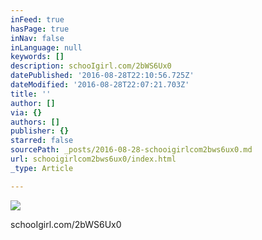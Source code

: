 ```yaml
---
inFeed: true
hasPage: true
inNav: false
inLanguage: null
keywords: []
description: schooIgirl.com/2bWS6Ux0
datePublished: '2016-08-28T22:10:56.725Z'
dateModified: '2016-08-28T22:07:21.703Z'
title: ''
author: []
via: {}
authors: []
publisher: {}
starred: false
sourcePath: _posts/2016-08-28-schooigirlcom2bws6ux0.md
url: schooigirlcom2bws6ux0/index.html
_type: Article

---
```

![](https://the-grid-user-content.s3-us-west-2.amazonaws.com/cad6fd02-6129-483a-bcb7-47c3fa4ae26a.jpg)

schooIgirl.com/2bWS6Ux0